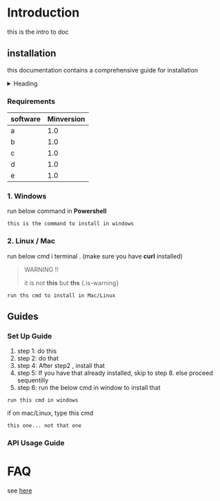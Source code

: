 <!-- TITLE: Neutrinos Doc -->
<!-- SUBTITLE: docs for nos -->

# Introduction
this is the intro to doc
## installation
this documentation contains a comprehensive guide for installation 
<details>
<summary>Heading</summary>
	<details>
	<summay>Heading 2</summary>
		+ markdown list 1
				+ nested list 1
				+ nested list 2
		+ markdown list 2
	</details>
</details>

### Requirements
software | Minversion
-|-
a  | 1.0
b | 1.0
c | 1.0
d | 1.0
e | 1.0
### 1. Windows
run below command in **Powershell**
		
```
this is the command to install in windows

```

### 2. Linux / Mac
run below cmd i terminal . (make sure you have **curl** installed)
 
> WARNING !!
> 
> it is not **this** but **ths**
{.is-warning}

```
run ths cmd to install in Mac/Linux
```
## Guides
### Set Up Guide
1. step 1: do this
2. step 2: do that
3. step 4: After step2 , install that
4. step 5: If you have that already installed, skip to step 8. else proceed sequentilly
5. step 6: run the below cmd in window to install that
		
```
run this cmd in windows
```

if on mac/Linux, type this cmd

```
this one... not that one
```

### API Usage Guide
# FAQ
see [here](faq)

	